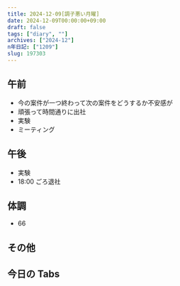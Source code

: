```yaml
---
title: 2024-12-09[調子悪い月曜]
date: 2024-12-09T00:00:00+09:00
draft: false
tags: ["diary", ""]
archives: ["2024-12"]
n年日記: ["1209"]
slug: 197303
---
```


## 午前

- 今の案件が一つ終わって次の案件をどうするか不安感が
- 頑張って時間通りに出社
- 実験
- ミーティング

## 午後

- 実験
- 18:00 ごろ退社

## 体調

- 66

## その他

## 今日の Tabs
